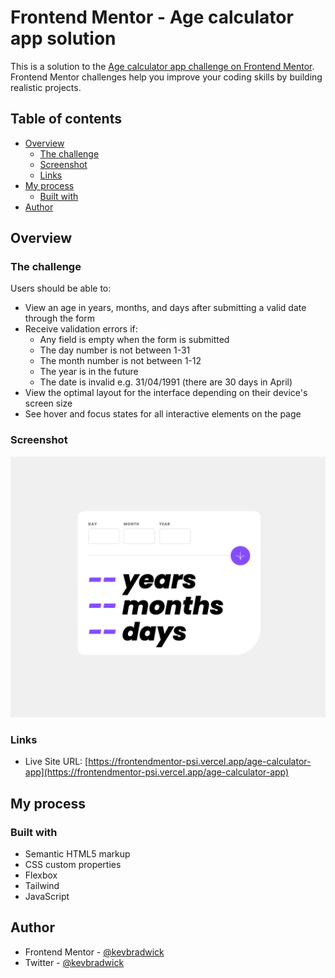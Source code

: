 # Frontend Mentor - Age calculator app solution

This is a solution to the [Age calculator app challenge on Frontend Mentor](https://www.frontendmentor.io/challenges/age-calculator-app-dF9DFFpj-Q). Frontend Mentor challenges help you improve your coding skills by building realistic projects. 

## Table of contents

- [Overview](#overview)
  - [The challenge](#the-challenge)
  - [Screenshot](#screenshot)
  - [Links](#links)
- [My process](#my-process)
  - [Built with](#built-with)
- [Author](#author)


## Overview

### The challenge

Users should be able to:

- View an age in years, months, and days after submitting a valid date through the form
- Receive validation errors if:
  - Any field is empty when the form is submitted
  - The day number is not between 1-31
  - The month number is not between 1-12
  - The year is in the future
  - The date is invalid e.g. 31/04/1991 (there are 30 days in April)
- View the optimal layout for the interface depending on their device's screen size
- See hover and focus states for all interactive elements on the page

### Screenshot

![](./screenshot-finished.png)

### Links

- Live Site URL: [https://frontendmentor-psi.vercel.app/age-calculator-app](https://frontendmentor-psi.vercel.app/age-calculator-app)

## My process

### Built with

- Semantic HTML5 markup
- CSS custom properties
- Flexbox
- Tailwind
- JavaScript

## Author

- Frontend Mentor - [@kevbradwick](https://www.frontendmentor.io/profile/kevbradwick)
- Twitter - [@kevbradwick](https://www.twitter.com/kevbradwick)
